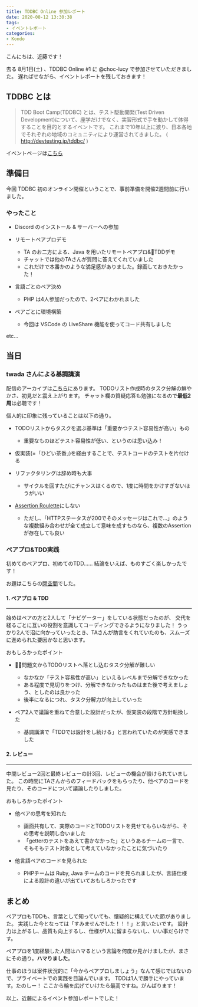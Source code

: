 ```yaml
---
title: TDDBC Online 参加レポート
date: 2020-08-12 13:30:38
tags:
- イベントレポート
categories:
- Kondo
---
```

こんにちは、近藤です！

去る 8月1日(土) 、TDDBC Online #1 に @choc-lucy で参加させていただきました。
遅ればせながら、イベントレポートを残しておきます！


## TDDBC とは
> TDD Boot Camp(TDDBC) とは、テスト駆動開発(Test Driven Development)について、座学だけでなく、実習形式で手を動かして体得することを目的とするイベントです。
> これまで10年以上に渡り、日本各地でそれぞれの地域のコミュニティにより運営されてきました。
> ( http://devtesting.jp/tddbc/ )

イベントページは[こちら](https://peatix.com/event/1545209)


## 準備日
今回 TDDBC 初のオンライン開催ということで、事前準備を開催2週間前に行いました。

### やったこと
- Discord のインストール & サーバーへの参加

- リモートペアプロデモ
  - TA のお二方による、Java を用いたリモートペアプロ&TDDデモ
  - チャットでは他のTAさんが質問に答えてくれていました
  - これだけで本番かのような満足感がありました。録画しておきたかった！

- 言語ごとのペア決め
  - PHP は4人参加だったので、2ペアにわかれました

- ペアごとに環境構築
  - 今回は VSCode の LiveShare 機能を使ってコード共有しました

etc...


## 当日
### twada さんによる基調講演
配信のアーカイブは[こちら](https://www.youtube.com/watch?v=Q-FJ3XmFlT8)にあります。
TODOリスト作成時のタスク分解の鮮やかさ、初見だと震え上がります。
チャット欄の質疑応答も勉強になるので**最低2周**は必聴です！

個人的に印象に残っていることは以下の通り。
- TODOリストからタスクを選ぶ基準は「重要かつテスト容易性が高い」もの
  - 重要なものほどテスト容易性が低い、というのは思い込み！

- 仮実装(=「ひどい茶番」)を経由することで、テストコードのテストを片付ける

- リファクタリングは辞め時も大事
  - サイクルを回すたびにチャンスはくるので、1度に時間をかけすぎないほうがいい

- [Assertion Roulette](http://xunitpatterns.com/Assertion%20Roulette.html)にしない
  - ただし、「HTTPステータスが200でそのメッセージはこれで…」のような複数組み合わせが全て成立して意味を成すものなら、複数のAssertionが存在しても良い

### ペアプロ&TDD実践
初めてのペアプロ、初めてのTDD……
結論をいえば、ものすごく楽しかったです！

お題はこちらの[閉空間](https://gist.github.com/twada/75fb219c8cc180e9de166d8a58e877b0)でした。

#### 1. ペアプロ & TDD
---
始めはペアの方と2人して「ナビゲーター」をしている状態だったのが、
交代を経るごとに互いの役割を意識してコーディングできるようになりました！
うっかり2人で沼に向かっていったとき、TAさんが助言をくれていたのも、スムーズに進められた要因かなと思います。

おもしろかったポイント
- 問題文からTODOリストへ落とし込むタスク分解が難しい
  - なかなか「テスト容易性が高い」といえるレベルまで分解できなかった
  - ある程度で見切りをつけ、分解できなかったものはまた後で考えましょう、としたのは良かった
  - 後半になるにつれ、タスク分解力が向上していった

- ペア2人で議論を重ねて合意した設計だったが、仮実装の段階で方針転換した
  - 基調講演で「TDDでは設計をし続ける」と言われていたのが実感できました

#### 2. レビュー
---
中間レビュー2回と最終レビューの計3回、レビューの機会が設けられていました。
この時間にTAさんからのフィードバックをもらったり、他ペアのコードを見たり、そのコードについて議論したりしました。

おもしろかったポイント
- 他ペアの思考を知れた
  - 画面共有して、実際のコードとTODOリストを見せてもらいながら、その思考を説明し合いました
  - 「getterのテストをあえて書かなかった」というあるチームの一言で、そもそもテスト対象として考えていなかったことに気づいたり

- 他言語ペアのコードを見られた
  - PHPチームは Ruby, Java チームのコードを見られましたが、言語仕様による設計の違いが出ていておもしろかったです


## まとめ
ペアプロもTDDも、言葉として知っていても、懐疑的に構えていた節がありました。
実践した今となっては「すみませんでした！！！」と言いたいです。
設計力は上がるし、品質も向上するし、仕様が1人に留まらないし、いい事だらけです。

ペアプロを1度経験した人間はハマるという言論を何度か見かけましたが、まさにその通り。**ハマりました**。

仕事のほうは案件状況的に「今からペアプロしましょう」なんて感じではないので、プライベートでの実践を目論んでいます。
TDDは1人で勝手にやっています。たのしー！
ここから輪を広げていけたら最高ですね。がんばります！


以上、近藤によるイベント参加レポートでした！
